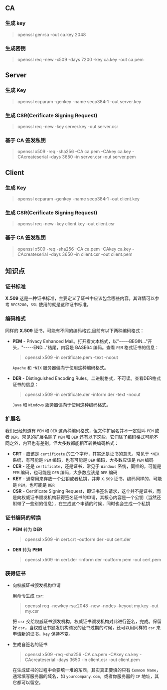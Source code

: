 ## CA

### 生成 key

> openssl genrsa -out ca.key 2048

### 生成密钥

> openssl req -new -x509 -days 7200 -key ca.key -out ca.pem

<!-- Country Name (2 letter code) [AU]:CN
State or Province Name (full name) [Some-State]:ZheJiang
Locality Name (eg, city) []:Hangzhou
Organization Name (eg, company) [Internet Widgits Pty Ltd]:SUPCON
Organizational Unit Name (eg, section) []:RD
Common Name (e.g. server FQDN or YOUR name) []:react-grpc
Email Address []: -->

## Server

### 生成 Key

> openssl ecparam -genkey -name secp384r1 -out server.key

### 生成 CSR(Cerificate Signing Request)

> openssl req -new -key server.key -out server.csr

### 基于 CA 签发私钥

> openssl x509 -req -sha256 -CA ca.pem -CAkey ca.key -CAcreateserial -days 3650 -in server.csr -out server.pem

## Client

### 生成 Key

> openssl ecparam -genkey -name secp384r1 -out client.key

### 生成 CSR(Cerificate Signing Request)

> openssl req -new -key client.key -out client.csr

### 基于 CA 签发私钥

> openssl x509 -req -sha256 -CA ca.pem -CAkey ca.key -CAcreateserial -days 3650 -in client.csr -out client.pem


## 知识点

### 证书标准

__X.509__ 这是一种证书标准，主要定义了证书中应该包含哪些内容。其详情可以参考 `RFC5280`，`SSL` 使用的就是这种证书标准。

### 编码格式

同样的 __X.509__ 证书，可能有不同的编码格式,目前有以下两种编码格式：
- __PEM__ - Privacy Enhanced Mail。打开看文本格式，以"-----BEGIN..."开头，"-----END..."结尾，内容是 BASE64 编码。查看 `PEM` 格式证书的信息：
  > openssl x509 -in certificate.pem -text -noout
 
  `Apache` 和 `*NIX` 服务器偏向于使用这种编码格式。

- __DER__ - Distinguished Encoding Rules，二进制格式，不可读。查看DER格式证书的信息：
  > openssl x509 -in certificate.der -inform der -text -noout
    
  `Java` 和 `Windows` 服务器偏向于使用这种编码格式。

### 扩展名

我们已经知道有 `PEM` 和 `DER` 这两种编码格式，但文件扩展名并不一定就叫 `PEM` 或者 `DER`，常见的扩展名除了 `PEM` 和 `DER` 还有以下这些，它们除了编码格式可能不同之外，内容也有差别，但大多数都能相互转换编码格式：

- __CRT__ - 应该是 `certificate` 的三个字母，其实还是证书的意思，常见于 `*NIX` 系统，有可能是 `PEM` 编码，也有可能是 `DER` 编码，大多数应该是 `PEM` 编码
- __CER__ - 还是 `certificate`，还是证书，常见于 `Windows` 系统，同样的，可能是 `PEM` 编码，也可能是 `DER` 编码，大多数应该是 `DER` 编码
- __KEY__ - 通常用来存放一个公钥或者私钥，并非 `X.509` 证书，编码同样的，可能是 `PEM`，也可能是 `DER`
- __CSR__ - Certificate Signing Request，即证书签名请求，这个并不是证书，而是向权威证书颁发机构获得签名证书的申请，其核心内容是一个公钥（当然还附带了一些别的信息），在生成这个申请的时候，同时也会生成一个私钥


### 证书编码的转换

- __PEM__ 转为 __DER__ 
  > openssl x509 -in cert.crt -outform der -out cert.der

- __DER__ 转为 __PEM__ 
  > openssl x509 -in cert.der -inform der -outform pem -out cert.pem

### 获得证书

- 向权威证书颁发机构申请
  
  用命令生成 `csr`: 
  > openssl req -newkey rsa:2048 -new -nodes -keyout my.key -out my.csr

  把 `csr` 交给权威证书颁发机构，权威证书颁发机构对此进行签名，完成。保留好 `csr`，当权威证书颁发机构颁发的证书过期的时候，还可以用同样的 `csr` 来申请新的证书，`key` 保持不变。

- 生成自签名的证书
  > openssl x509 -req -sha256 -CA ca.pem -CAkey ca.key -CAcreateserial -days 3650 -in client.csr -out client.pem

  在生成证书的过程中会要填一堆的东西，其实真正要填的只有 `Common Name`，通常填写服务器的域名，如 `yourcompany.com`，或者你服务器的 `IP` 地址，其它都可以留空。

